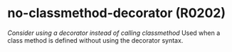 # no-classmethod-decorator (R0202)

*Consider using a decorator instead of calling classmethod* Used when a
class method is defined without using the decorator syntax.
